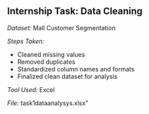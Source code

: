 ## Internship Task: Data Cleaning

*Dataset:* Mall Customer Segmentation

*Steps Taken:*
- Cleaned missing values
- Removed duplicates
- Standardized column names and formats
- Finalized clean dataset for analysis

*Tool Used:* Excel

*File:* task1dataanalysys.xlsx"
